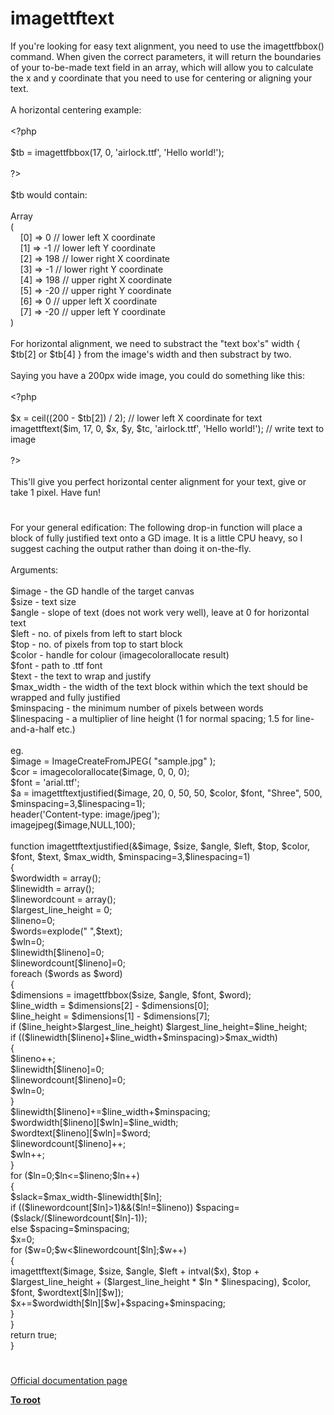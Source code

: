 # imagettftext




<div class="phpcode"><span class="html">
If you&apos;re looking for easy text alignment, you need to use the imagettfbbox() command. When given the correct parameters, it will return the boundaries of your to-be-made text field in an array, which will allow you to calculate the x and y coordinate that you need to use for centering or aligning your text.<br><br>A horizontal centering example:<br><br><span class="default">&lt;?php<br><br>$tb </span><span class="keyword">= </span><span class="default">imagettfbbox</span><span class="keyword">(</span><span class="default">17</span><span class="keyword">, </span><span class="default">0</span><span class="keyword">, </span><span class="string">&apos;airlock.ttf&apos;</span><span class="keyword">, </span><span class="string">&apos;Hello world!&apos;</span><span class="keyword">);<br><br></span><span class="default">?&gt;<br></span><br>$tb would contain:<br><br>Array<br>(<br>&#xA0; &#xA0; [0] =&gt; 0 // lower left X coordinate<br>&#xA0; &#xA0; [1] =&gt; -1 // lower left Y coordinate<br>&#xA0; &#xA0; [2] =&gt; 198 // lower right X coordinate<br>&#xA0; &#xA0; [3] =&gt; -1 // lower right Y coordinate<br>&#xA0; &#xA0; [4] =&gt; 198 // upper right X coordinate<br>&#xA0; &#xA0; [5] =&gt; -20 // upper right Y coordinate<br>&#xA0; &#xA0; [6] =&gt; 0 // upper left X coordinate<br>&#xA0; &#xA0; [7] =&gt; -20 // upper left Y coordinate<br>)<br><br>For horizontal alignment, we need to substract the &quot;text box&apos;s&quot; width { $tb[2] or $tb[4] } from the image&apos;s width and then substract by two.<br><br>Saying you have a 200px wide image, you could do something like this:<br><br><span class="default">&lt;?php<br><br>$x </span><span class="keyword">= </span><span class="default">ceil</span><span class="keyword">((</span><span class="default">200 </span><span class="keyword">- </span><span class="default">$tb</span><span class="keyword">[</span><span class="default">2</span><span class="keyword">]) / </span><span class="default">2</span><span class="keyword">); </span><span class="comment">// lower left X coordinate for text<br></span><span class="default">imagettftext</span><span class="keyword">(</span><span class="default">$im</span><span class="keyword">, </span><span class="default">17</span><span class="keyword">, </span><span class="default">0</span><span class="keyword">, </span><span class="default">$x</span><span class="keyword">, </span><span class="default">$y</span><span class="keyword">, </span><span class="default">$tc</span><span class="keyword">, </span><span class="string">&apos;airlock.ttf&apos;</span><span class="keyword">, </span><span class="string">&apos;Hello world!&apos;</span><span class="keyword">); </span><span class="comment">// write text to image<br><br></span><span class="default">?&gt;<br></span><br>This&apos;ll give you perfect horizontal center alignment for your text, give or take 1 pixel. Have fun!</span>
</div>
  

#


<div class="phpcode"><span class="html">
For your general edification: The following drop-in function will place a block of fully justified text onto a GD image. It is a little CPU heavy, so I suggest caching the output rather than doing it on-the-fly. <br><br>Arguments: <br><br>$image - the GD handle of the target canvas <br>$size - text size <br>$angle - slope of text (does not work very well), leave at 0 for horizontal text <br>$left - no. of pixels from left to start block <br>$top - no. of pixels from top to start block <br>$color - handle for colour (imagecolorallocate result) <br>$font - path to .ttf font <br>$text - the text to wrap and justify <br>$max_width - the width of the text block within which the text should be wrapped and fully justified <br>$minspacing - the minimum number of pixels between words <br>$linespacing - a multiplier of line height (1 for normal spacing; 1.5 for line-and-a-half etc.)<br><br>eg.<br>$image = ImageCreateFromJPEG( &quot;sample.jpg&quot; );<br>$cor = imagecolorallocate($image, 0, 0, 0);<br>$font = &apos;arial.ttf&apos;;<br>$a = imagettftextjustified($image, 20, 0, 50, 50, $color, $font, &quot;Shree&quot;, 500, $minspacing=3,$linespacing=1);<br>header(&apos;Content-type: image/jpeg&apos;);<br>imagejpeg($image,NULL,100);<br><br>function imagettftextjustified(&amp;$image, $size, $angle, $left, $top, $color, $font, $text, $max_width, $minspacing=3,$linespacing=1)<br>{<br>$wordwidth = array();<br>$linewidth = array();<br>$linewordcount = array();<br>$largest_line_height = 0;<br>$lineno=0;<br>$words=explode(&quot; &quot;,$text);<br>$wln=0;<br>$linewidth[$lineno]=0;<br>$linewordcount[$lineno]=0;<br>foreach ($words as $word)<br>{<br>$dimensions = imagettfbbox($size, $angle, $font, $word);<br>$line_width = $dimensions[2] - $dimensions[0];<br>$line_height = $dimensions[1] - $dimensions[7];<br>if ($line_height&gt;$largest_line_height) $largest_line_height=$line_height;<br>if (($linewidth[$lineno]+$line_width+$minspacing)&gt;$max_width)<br>{<br>$lineno++;<br>$linewidth[$lineno]=0;<br>$linewordcount[$lineno]=0;<br>$wln=0;<br>}<br>$linewidth[$lineno]+=$line_width+$minspacing;<br>$wordwidth[$lineno][$wln]=$line_width;<br>$wordtext[$lineno][$wln]=$word;<br>$linewordcount[$lineno]++;<br>$wln++;<br>}<br>for ($ln=0;$ln&lt;=$lineno;$ln++)<br>{<br>$slack=$max_width-$linewidth[$ln];<br>if (($linewordcount[$ln]&gt;1)&amp;&amp;($ln!=$lineno)) $spacing=($slack/($linewordcount[$ln]-1));<br>else $spacing=$minspacing;<br>$x=0;<br>for ($w=0;$w&lt;$linewordcount[$ln];$w++)<br>{<br>imagettftext($image, $size, $angle, $left + intval($x), $top + $largest_line_height + ($largest_line_height * $ln * $linespacing), $color, $font, $wordtext[$ln][$w]);<br>$x+=$wordwidth[$ln][$w]+$spacing+$minspacing;<br>}<br>}<br>return true;<br>}</span>
</div>
  

#

[Official documentation page](https://www.php.net/manual/en/function.imagettftext.php)

**[To root](/README.md)**
